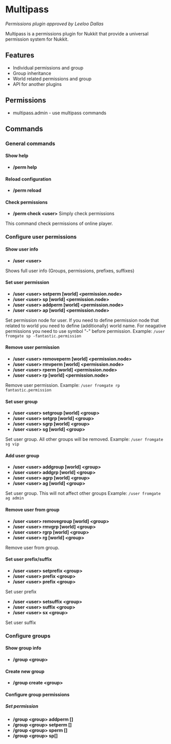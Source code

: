 # Multipass
_Permissions plugin approved by Leeloo Dallas_

Multipass is a permissions plugin for Nukkit that provide a universal permission system for Nukkit.

## Features
* Individual permissions and group
* Group inheritance
* World related permissions and group
* API for another plugins

## Permissions
* multipass.admin - use multipass commands

## Commands
### General commands
#### Show help
* **/perm help**

#### Reload configuration
* **/perm reload**

#### Check permissions
* **/perm check \<user>**
Simply check permissions

This command check permissions of online player.

### Configure user permissions
#### Show user info
* **/user \<user>**

Shows full user info (Groups, permissions, prefixes, suffixes)

#### Set user permission
* **/user \<user> setperm \[world] \<permission.node>**
* **/user \<user> sp \[world] \<permission.node>**
* **/user \<user> addperm \[world] \<permission.node>**
* **/user \<user> ap \[world] \<permission.node>**

Set permission node for user. If you need to define permission node 
that related to world you need to define (additionally) world name.
For neagative permissions you need to use symbol "-" before permission.
Example:
``/user fromgate sp -fantastic.permission``

#### Remove user permission
* **/user \<user> removeperm \[world] \<permission.node>**
* **/user \<user> rmvperm \[world] \<permission.node>**
* **/user \<user> rperm \[world] \<permission.node>**
* **/user \<user> rp \[world] \<permission.node>**

Remove user permission.
Example:
``/user fromgate rp fantastic.permission``

#### Set user group
* **/user \<user> setgroup \[world] \<group>**
* **/user \<user> setgrp \[world] \<group>**
* **/user \<user> sgrp \[world] \<group>**
* **/user \<user> sg \[world] \<group>**

Set user group. All other groups will be removed.
Example:
``/user fromgate sg vip``

#### Add user group
* **/user \<user> addgroup \[world] \<group>**
* **/user \<user> addgrp \[world] \<group>**
* **/user \<user> agrp \[world] \<group>**
* **/user \<user> ag \[world] \<group>**

Set user group. This will not affect other groups
Example:
``/user fromgate ag admin``

#### Remove user from group
* **/user \<user> removegroup \[world] \<group>**
* **/user \<user> rmvgrp \[world] \<group>**
* **/user \<user> rgrp \[world] \<group>**
* **/user \<user> rg \[world] \<group>**

Remove user from group.

#### Set user prefix/suffix
* **/user \<user> setprefix \<group>**
* **/user \<user> prefix \<group>**
* **/user \<user> prefix \<group>**

Set user prefix


* **/user \<user> setsuffix \<group>**
* **/user \<user> suffix \<group>**
* **/user \<user> sx \<group>**

Set user suffix

### Configure groups
#### Show group info
* **/group \<group>**

#### Create new group
* **/group create \<group>**

#### Configure group permissions
##### Set permission
* **/group \<group> addperm []**
* **/group \<group> setperm []**
* **/group \<group> sperm []**
* **/group \<group> sp[]**



